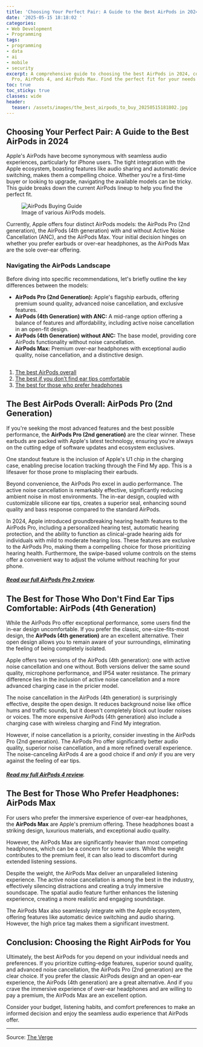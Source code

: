 ```yaml
---
title: 'Choosing Your Perfect Pair: A Guide to the Best AirPods in 2024'
date: '2025-05-15 18:18:02 '
categories:
- Web Development
- Programming
tags:
- programming
- data
- ai
- mobile
- security
excerpt: A comprehensive guide to choosing the best AirPods in 2024, covering AirPods
  Pro, AirPods 4, and AirPods Max. Find the perfect fit for your needs!
toc: true
toc_sticky: true
classes: wide
header:
  teaser: /assets/images/the_best_airpods_to_buy_20250515181802.jpg
---
```


## Choosing Your Perfect Pair: A Guide to the Best AirPods in 2024

Apple's AirPods have become synonymous with seamless audio experiences, particularly for iPhone users. The tight integration with the Apple ecosystem, boasting features like audio sharing and automatic device switching, makes them a compelling choice. Whether you're a first-time buyer or looking to upgrade, navigating the available models can be tricky. This guide breaks down the current AirPods lineup to help you find the perfect fit.

<figure>
<img src="https://platform.theverge.com/wp-content/uploads/sites/2/2025/04/257689_Airpod_buying_guide_CVirginia.jpg?quality=90&strip=all&crop=0,0,100,100" alt="AirPods Buying Guide">
<figcaption>Image of various AirPods models.</figcaption>
</figure>

Currently, Apple offers four distinct AirPods models: the AirPods Pro (2nd generation), the AirPods (4th generation) with and without Active Noise Cancellation (ANC), and the AirPods Max. Your initial decision hinges on whether you prefer earbuds or over-ear headphones, as the AirPods Max are the sole over-ear offering.

### Navigating the AirPods Landscape

Before diving into specific recommendations, let's briefly outline the key differences between the models:

*   **AirPods Pro (2nd Generation):** Apple's flagship earbuds, offering premium sound quality, advanced noise cancellation, and exclusive features.
*   **AirPods (4th Generation) with ANC:** A mid-range option offering a balance of features and affordability, including active noise cancellation in an open-fit design.
*   **AirPods (4th Generation) without ANC:** The base model, providing core AirPods functionality without noise cancellation.
*   **AirPods Max:** Premium over-ear headphones with exceptional audio quality, noise cancellation, and a distinctive design.

<div class="wp-block-vox-media-highlight vox-media-highlight">
<h2></h2>

<div class="wp-block-vox-media-table-of-contents"><ol><li><a href="#the-best-airpods-overall">The best AirPods overall</a></li><li><a href="#the-best-if-you-don-t-find-ear-tips-comfortable">The best if you don’t find ear tips comfortable</a></li><li><a href="#the-best-for-those-who-prefer-headphones">The best for those who prefer headphones</a></li></ol></div>
</div>

## The Best AirPods Overall: AirPods Pro (2nd Generation)

If you're seeking the most advanced features and the best possible performance, the **AirPods Pro (2nd generation)** are the clear winner. These earbuds are packed with Apple's latest technology, ensuring you're always on the cutting edge of software updates and ecosystem exclusives.

One standout feature is the inclusion of Apple's U1 chip in the charging case, enabling precise location tracking through the Find My app. This is a lifesaver for those prone to misplacing their earbuds.

Beyond convenience, the AirPods Pro excel in audio performance. The active noise cancellation is remarkably effective, significantly reducing ambient noise in most environments. The in-ear design, coupled with customizable silicone ear tips, creates a superior seal, enhancing sound quality and bass response compared to the standard AirPods.

In 2024, Apple introduced groundbreaking hearing health features to the AirPods Pro, including a personalized hearing test, automatic hearing protection, and the ability to function as clinical-grade hearing aids for individuals with mild to moderate hearing loss. These features are exclusive to the AirPods Pro, making them a compelling choice for those prioritizing hearing health. Furthermore, the swipe-based volume controls on the stems offer a convenient way to adjust the volume without reaching for your phone.

<H5><a href="https://www.theverge.com/23365910/apple-airpods-pro-second-generation-review">Read our full AirPods Pro 2 review</a>.</H5>

## The Best for Those Who Don't Find Ear Tips Comfortable: AirPods (4th Generation)

While the AirPods Pro offer exceptional performance, some users find the in-ear design uncomfortable. If you prefer the classic, one-size-fits-most design, the **AirPods (4th generation)** are an excellent alternative. Their open design allows you to remain aware of your surroundings, eliminating the feeling of being completely isolated.

Apple offers two versions of the AirPods (4th generation): one with active noise cancellation and one without. Both versions deliver the same sound quality, microphone performance, and IP54 water resistance. The primary difference lies in the inclusion of active noise cancellation and a more advanced charging case in the pricier model.

The noise cancellation in the AirPods (4th generation) is surprisingly effective, despite the open design. It reduces background noise like office hums and traffic sounds, but it doesn't completely block out louder noises or voices. The more expensive AirPods (4th generation) also include a charging case with wireless charging and Find My integration.

However, if noise cancellation is a priority, consider investing in the AirPods Pro (2nd generation). The AirPods Pro offer significantly better audio quality, superior noise cancellation, and a more refined overall experience. The noise-canceling AirPods 4 are a good choice if and _only_ if you are very against the feeling of ear tips.

<H5><a href="https://www.theverge.com/24245570/apple-airpods-4-review">Read my full AirPods 4 review</a>.</H5>

## The Best for Those Who Prefer Headphones: AirPods Max

For users who prefer the immersive experience of over-ear headphones, the **AirPods Max** are Apple's premium offering. These headphones boast a striking design, luxurious materials, and exceptional audio quality.

However, the AirPods Max are significantly heavier than most competing headphones, which can be a concern for some users. While the weight contributes to the premium feel, it can also lead to discomfort during extended listening sessions.

Despite the weight, the AirPods Max deliver an unparalleled listening experience. The active noise cancellation is among the best in the industry, effectively silencing distractions and creating a truly immersive soundscape. The spatial audio feature further enhances the listening experience, creating a more realistic and engaging soundstage.

The AirPods Max also seamlessly integrate with the Apple ecosystem, offering features like automatic device switching and audio sharing. However, the high price tag makes them a significant investment.

## Conclusion: Choosing the Right AirPods for You

Ultimately, the best AirPods for you depend on your individual needs and preferences. If you prioritize cutting-edge features, superior sound quality, and advanced noise cancellation, the AirPods Pro (2nd generation) are the clear choice. If you prefer the classic AirPods design and an open-ear experience, the AirPods (4th generation) are a great alternative. And if you crave the immersive experience of over-ear headphones and are willing to pay a premium, the AirPods Max are an excellent option.

Consider your budget, listening habits, and comfort preferences to make an informed decision and enjoy the seamless audio experience that AirPods offer.

---

Source: [The Verge](https://www.theverge.com/tech/645217/best-apple-airpods-pro)